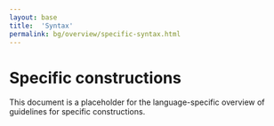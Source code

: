 ```yaml
---
layout: base
title:  'Syntax'
permalink: bg/overview/specific-syntax.html
---
```


# Specific constructions

This document is a placeholder for the language-specific overview of
guidelines for specific constructions.
